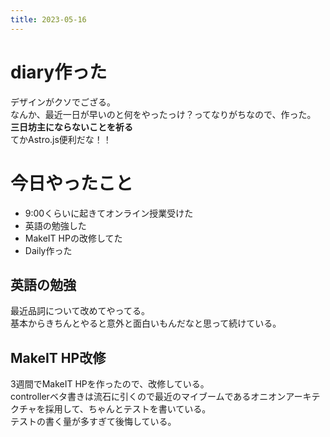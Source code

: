 ```yaml
---
title: 2023-05-16
---
```


# diary作った
デザインがクソでござる。  
なんか、最近一日が早いのと何をやったっけ？ってなりがちなので、作った。  
**三日坊主にならないことを祈る**  
てかAstro.js便利だな！！

# 今日やったこと
- 9:00くらいに起きてオンライン授業受けた
- 英語の勉強した
- MakeIT HPの改修してた
- Daily作った

## 英語の勉強
最近品詞について改めてやってる。  
基本からきちんとやると意外と面白いもんだなと思って続けている。

## MakeIT HP改修
3週間でMakeIT HPを作ったので、改修している。  
controllerベタ書きは流石に引くので最近のマイブームであるオニオンアーキテクチャを採用して、ちゃんとテストを書いている。  
テストの書く量が多すぎて後悔している。  